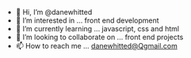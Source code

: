 - 👋 Hi, I’m @danewhitted
- 👀 I’m interested in ... front end development
- 🌱 I’m currently learning ... javascript, css and html
- 💞️ I’m looking to collaborate on ... front end projects
- 📫 How to reach me ... danewhitted@Qgmail.com

<!---
danewhitted/danewhitted is a ✨ special ✨ repository because its `README.md` (this file) appears on your GitHub profile.
You can click the Preview link to take a look at your changes.
--->
